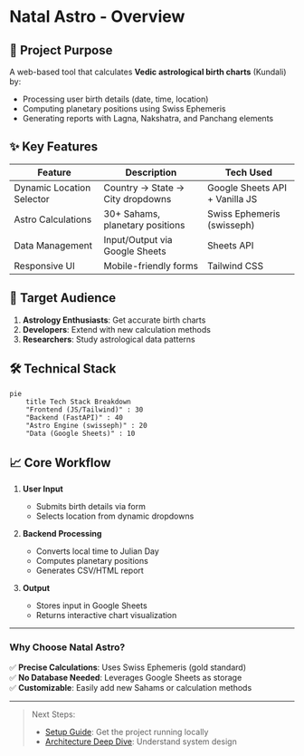# Natal Astro - Overview

## 🌌 Project Purpose
A web-based tool that calculates **Vedic astrological birth charts** (Kundali) by:
- Processing user birth details (date, time, location)
- Computing planetary positions using Swiss Ephemeris  
- Generating reports with Lagna, Nakshatra, and Panchang elements

## ✨ Key Features
| Feature | Description | Tech Used |
|---------|-------------|-----------|
| Dynamic Location Selector | Country → State → City dropdowns | Google Sheets API + Vanilla JS |
| Astro Calculations | 30+ Sahams, planetary positions | Swiss Ephemeris (swisseph) |
| Data Management | Input/Output via Google Sheets | Sheets API |
| Responsive UI | Mobile-friendly forms | Tailwind CSS |

## 🎯 Target Audience
1. **Astrology Enthusiasts**: Get accurate birth charts  
2. **Developers**: Extend with new calculation methods  
3. **Researchers**: Study astrological data patterns  

## 🛠️ Technical Stack
```mermaid
pie
    title Tech Stack Breakdown
    "Frontend (JS/Tailwind)" : 30
    "Backend (FastAPI)" : 40
    "Astro Engine (swisseph)" : 20
    "Data (Google Sheets)" : 10
```

## 📈 Core Workflow
1. **User Input**  
   - Submits birth details via form  
   - Selects location from dynamic dropdowns  

2. **Backend Processing**  
   - Converts local time to Julian Day  
   - Computes planetary positions  
   - Generates CSV/HTML report  

3. **Output**  
   - Stores input in Google Sheets  
   - Returns interactive chart visualization  

---

### Why Choose Natal Astro?
✅ **Precise Calculations**: Uses Swiss Ephemeris (gold standard)  
✅ **No Database Needed**: Leverages Google Sheets as storage  
✅ **Customizable**: Easily add new Sahams or calculation methods  

---

> Next Steps:  
> - [Setup Guide](setup/): Get the project running locally  
> - [Architecture Deep Dive](architecture/): Understand system design  